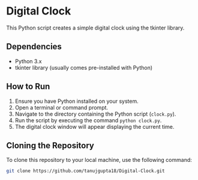 # Digital Clock

This Python script creates a simple digital clock using the tkinter library.

## Dependencies

- Python 3.x
- tkinter library (usually comes pre-installed with Python)

## How to Run

1. Ensure you have Python installed on your system.
2. Open a terminal or command prompt.
3. Navigate to the directory containing the Python script (`clock.py`).
4. Run the script by executing the command `python clock.py`.
5. The digital clock window will appear displaying the current time.

## Cloning the Repository

To clone this repository to your local machine, use the following command:

```bash
git clone https://github.com/tanujgupta18/Digital-Clock.git

